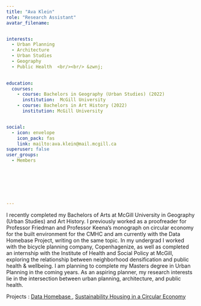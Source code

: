 ```yaml
---
title: "Ava Klein"
role: "Research Assistant"
avatar_filename: 


interests:
  - Urban Planning
  - Architecture
  - Urban Studies
  - Geography
  - Public Health  <br/><br/> &zwnj; 
  

education:
  courses:
    - course: Bachelors in Geography (Urban Studies) (2022)
      institution:  McGill University 
    - course: Bachelors in Art History (2022)
      institution: McGill University 


social:
  - icon: envelope
    icon_pack: fas
    link: mailto:ava.klein@mail.mcgill.ca
superuser: false
user_groups:
  - Members



    

  

--- 
```



I recently completed my Bachelors of Arts at McGill University in Geography (Urban Studies) and Art History. I previously worked as a proofreader for Professor Friedman and Professor Keena’s monograph on circular economy for the built environment for the CMHC and am currently with the Data Homebase Project, writing on the same topic. In my undergrad I worked with the bicycle planning company, Copenhagenize, as well as completed an internship with the Institute of Health and Social Policy at McGill, exploring the relationship between neighborhood densification and public health & wellbeing. I am planning to complete my Masters degree in Urban Planning in the coming years. As an aspiring planner, my research interests lie in the intersection between urban planning, architecture, and public health.



Projects  : 
<a href='http://localhost:1313/project/data-homebase/'  >Data Homebase </a>,
<a href='http://localhost:1313/project/sustainability-housing-in-a-circular-economy/'  >Sustainability Housing in a Circular Economy </a>

</br>
